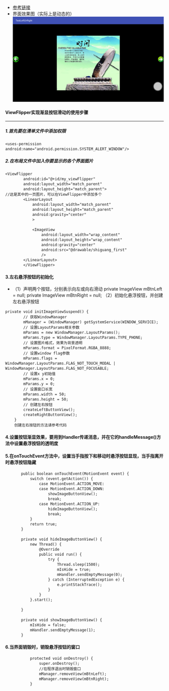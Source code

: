 - [参考链接](http://blog.csdn.net/yw1688/article/details/53842381)
- 界面效果图（实际上是动态的）
![效果图](https://github.com/ly931126/TestLeftOrRight/blob/master/picture/device-2017-04-06-114242.png)
#### ViewFlipper实现渐显按钮滑动的使用步骤
---
##### 1.首先要在清单文件中添加权限
```
<uses-permission android:name="android.permission.SYSTEM_ALERT_WINDOW"/>
```
##### 2.在布局文件中加入你要显示的各个界面图片
```
<ViewFlipper
        android:id="@+id/my_viewFlipper"
        android:layout_width="match_parent"
        android:layout_height="match_parent">
//这是其中的一页图片，可以在ViewFlipper中添加多个
        <LinearLayout
            android:layout_width="match_parent"
            android:layout_height="match_parent"
            android:gravity="center"
            >

            <ImageView
                android:layout_width="wrap_content"
                android:layout_height="wrap_content"
                android:gravity="center"
                android:src="@drawable/shiguang_first"
                />
        </LinearLayout>
        </ViewFlipper>
```
#### 3.左右悬浮按钮的初始化
- （1）声明两个按钮，分别表示向左或向右滑动
         private ImageView mBtnLeft = null;
         private ImageView mBtnRight = null;
   （2）初始化悬浮按钮，并创建左右悬浮按钮
 ```
 private void initImageViewSuspend() {
         // 获取WindowManager
         mManager = (WindowManager) getSystemService(WINDOW_SERVICE);
         // 设置LayoutParams相关参数
         mParams = new WindowManager.LayoutParams();
         mParams.type = WindowManager.LayoutParams.TYPE_PHONE;
         // 设置图片格式，效果为背景透明
         mParams.format = PixelFormat.RGBA_8888;
         // 设置window flag参数
         mParams.flags = WindowManager.LayoutParams.FLAG_NOT_TOUCH_MODAL | WindowManager.LayoutParams.FLAG_NOT_FOCUSABLE;
         // 设置x y初始值
         mParams.x = 0;
         mParams.y = 0;
         // 设置窗口长宽
         mParams.width = 50;
         mParams.height = 50;
         // 创建左右按钮
         createLeftButtonView();
         createRightButtonView();
     }
     创建左右按钮的方法请参考代码
 ```
####  4.设置按钮渐显效果，要用到Handler传递消息，并在它的handleMessage()方法中设置悬浮按钮的透明度
#### 5.在onTouchEvent方法中，设置当手指按下和移动时悬浮按钮显现，当手指离开时悬浮按钮隐藏
 ``` @Override
        public boolean onTouchEvent(MotionEvent event) {
            switch (event.getAction()) {
                case MotionEvent.ACTION_MOVE:
                case MotionEvent.ACTION_DOWN:
                    showImageButtonView();
                    break;
                case MotionEvent.ACTION_UP:
                    hideImageButtonView();
                    break;
            }
            return true;
        }

        private void hideImageButtonView() {
            new Thread() {
                @Override
                public void run() {
                    try {
                        Thread.sleep(1500);
                        mIsHide = true;
                        mHandler.sendEmptyMessage(0);
                    } catch (InterruptedException e) {
                        e.printStackTrace();
                    }
                }
            }.start();

        }

        private void showImageButtonView() {
            mIsHide = false;
            mHandler.sendEmptyMessage(1);
        }
 ```
#### 6.当界面销毁时，销毁悬浮按钮的窗口
 ``` @Override
            protected void onDestroy() {
                super.onDestroy();
                //在程序退出时销毁窗口
                mManager.removeView(mBtnLeft);
                mManager.removeView(mBtnRight);
            }
 ```
